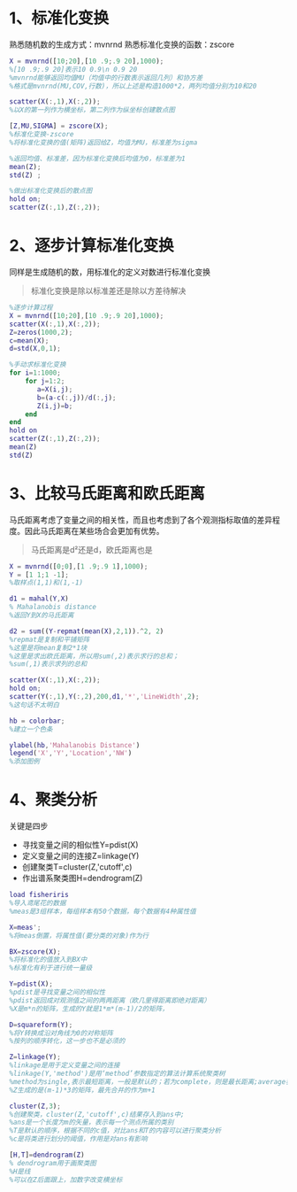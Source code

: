 # 1、标准化变换
熟悉随机数的生成方式：mvnrnd
熟悉标准化变换的函数：zscore
~~~matlab
X = mvnrnd([10;20],[10 .9;.9 20],1000); 
%[10 .9;.9 20]表示10 0.9\n 0.9 20
%mvnrnd能够返回均值MU（均值中的行数表示返回几列）和协方差
%格式是mvnrnd(MU,COV,行数)，所以上述是构造1000*2，两列均值分别为10和20

scatter(X(:,1),X(:,2)); 
%以X的第一列作为横坐标，第二列作为纵坐标创建散点图

[Z,MU,SIGMA] = zscore(X); 
%标准化变换-zscore
%将标准化变换的值(矩阵)返回给Z，均值为MU，标准差为sigma

%返回均值、标准差，因为标准化变换后均值为0，标准差为1
mean(Z);
std(Z) ;

%做出标准化变换后的散点图
hold on;
scatter(Z(:,1),Z(:,2));
~~~
# 2、逐步计算标准化变换
同样是生成随机的数，用标准化的定义对数进行标准化变换
> 标准化变换是除以标准差还是除以方差待解决

~~~matlab
%逐步计算过程
X = mvnrnd([10;20],[10 .9;.9 20],1000); 
scatter(X(:,1),X(:,2));
Z=zeros(1000,2);
c=mean(X);
d=std(X,0,1); 

%手动求标准化变换
for i=1:1000;
    for j=1:2;
       a=X(i,j);
       b=(a-c(:,j))/d(:,j);
       Z(i,j)=b;
    end
end
hold on
scatter(Z(:,1),Z(:,2));
mean(Z)
std(Z)
~~~
# 3、比较马氏距离和欧氏距离
马氏距离考虑了变量之间的相关性，而且也考虑到了各个观测指标取值的差异程度。因此马氏距离在某些场合会更加有优势。
>马氏距离是d²还是d，欧氏距离也是
~~~matlab
X = mvnrnd([0;0],[1 .9;.9 1],1000); 
Y = [1 1;1 -1]; 
%取样点(1,1)和(1,-1)

d1 = mahal(Y,X) 
% Mahalanobis distance
%返回Y到X的马氏距离

d2 = sum((Y-repmat(mean(X),2,1)).^2, 2)
%repmat是复制和平铺矩阵
%这里是将mean复制2*1块
%这里是求出欧氏距离，所以用sum(,2)表示求行的总和；
%sum(,1)表示求列的总和

scatter(X(:,1),X(:,2));
hold on;
scatter(Y(:,1),Y(:,2),200,d1,'*','LineWidth',2);
%这句话不太明白

hb = colorbar; 
%建立一个色条

ylabel(hb,'Mahalanobis Distance')
legend('X','Y','Location','NW')
%添加图例
~~~
# 4、聚类分析
关键是四步

* 寻找变量之间的相似性Y=pdist(X)
* 定义变量之间的连接Z=linkage(Y)
* 创建聚类T=cluster(Z,'cutoff',c)
* 作出谱系聚类图H=dendrogram(Z)
~~~matlab
load fisheriris
%导入鸢尾花的数据
%meas是3组样本，每组样本有50个数据，每个数据有4种属性值

X=meas';
%将meas倒置，将属性值(要分类的对象)作为行

BX=zscore(X);
%将标准化的值放入到BX中
%标准化有利于进行统一量级

Y=pdist(X); 
%pdist是寻找变量之间的相似性
%pdist返回成对观测值之间的两两距离（欧几里得距离即绝对距离）
%X是m*n的矩阵，生成的Y就是1*m*(m-1)/2的矩阵，

D=squareform(Y);
%将Y转换成沿对角线为0的对称矩阵
%按列的顺序转化，这一步也不是必须的

Z=linkage(Y);
%linkage是用于定义变量之间的连接
%linkage(Y,'method')是用‘method’参数指定的算法计算系统聚类树
%method为single,表示最短距离，一般是默认的；若为complete，则是最长距离;average表示平均距离；centroid表示重心距离；ward表示离差平方和
%Z生成的是(m-1)*3的矩阵，最先合并的作为m+1

cluster(Z,3);
%创建聚类，cluster(Z,'cutoff',c)结果存入到ans中;
%ans是一个长度为m的矢量，表示每一个测点所属的类别
%T是默认的顺序，根据不同的c值，对比ans和T的内容可以进行聚类分析
%c是将类进行划分的阈值，作用是对ans有影响

[H,T]=dendrogram(Z) 
% dendrogram用于画聚类图
%H是线
%可以在Z后面跟上，加数字改变横坐标
~~~


